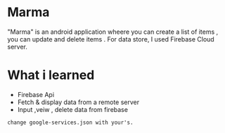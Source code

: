 # Marma

"Marma" is an android application wheere you can create a list of items , you can update and delete items . For data store, I used Firebase Cloud server.

# What i learned

- Firebase Api
- Fetch & display data from a remote server
- Input ,veiw , delete data from firebase


```
change google-services.json with your's.
```
